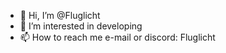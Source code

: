 - 👋 Hi, I’m @Fluglicht
- 👀 I’m interested in developing
- 📫 How to reach me e-mail or discord: Fluglicht
